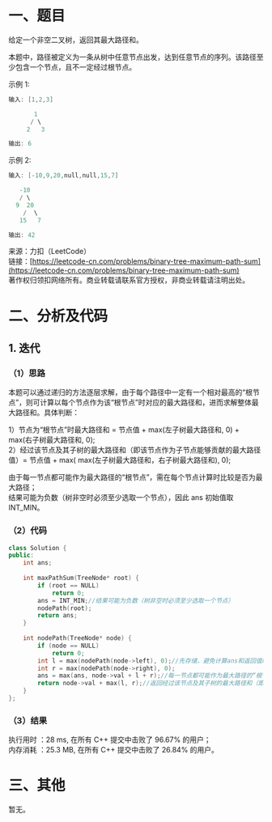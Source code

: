 # 一、题目
给定一个非空二叉树，返回其最大路径和。  
  
本题中，路径被定义为一条从树中任意节点出发，达到任意节点的序列。该路径至少包含一个节点，且不一定经过根节点。  
  
示例 1:  
```c++
输入: [1,2,3]

       1
      / \
     2   3

输出: 6
```
示例 2:  
```c++
输入: [-10,9,20,null,null,15,7]

   -10
   / \
  9  20
    /  \
   15   7

输出: 42
```
来源：力扣（LeetCode）  
链接：[https://leetcode-cn.com/problems/binary-tree-maximum-path-sum](https://leetcode-cn.com/problems/binary-tree-maximum-path-sum)  
著作权归领扣网络所有。商业转载请联系官方授权，非商业转载请注明出处。  
# 二、分析及代码
## 1. 迭代
### （1）思路
本题可以通过递归的方法逐层求解，由于每个路径中一定有一个相对最高的“根节点”，则可计算以每个节点作为该“根节点”时对应的最大路径和，进而求解整体最大路径和。具体判断：  
  
1）节点为“根节点”时最大路径和 = 节点值 + max(左子树最大路径和, 0) + max(右子树最大路径和, 0);  
2）经过该节点及其子树的最大路径和（即该节点作为子节点能够贡献的最大路径值）= 节点值 + max( max(左子树最大路径和，右子树最大路径和), 0);  
  
由于每一节点都可能作为最大路径的“根节点”，需在每个节点计算时比较是否为最大路径；  
结果可能为负数（树非空时必须至少选取一个节点），因此 ans 初始值取 INT_MIN。  
### （2）代码
```cpp
class Solution {
public:
    int ans;
    
    int maxPathSum(TreeNode* root) {
        if (root == NULL)
            return 0;
        ans = INT_MIN;//结果可能为负数（树非空时必须至少选取一个节点）
        nodePath(root);
        return ans;
    }
    
    int nodePath(TreeNode* node) {
        if (node == NULL)
            return 0;
        int l = max(nodePath(node->left), 0);//先存储，避免计算ans和返回值时重复递归
        int r = max(nodePath(node->right), 0);
        ans = max(ans, node->val + l + r);//每一节点都可能作为最大路径的“根节点”
        return node->val + max(l, r);//返回经过该节点及其子树的最大路径和（即该节点作为子节点能够贡献的最大路径值）
    }
};
```
### （3）结果
执行用时 ：28 ms, 在所有 C++ 提交中击败了 96.67% 的用户；  
内存消耗 ：25.3 MB, 在所有 C++ 提交中击败了 26.84% 的用户。  
# 三、其他
暂无。  
